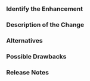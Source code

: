 <!-- Use a clear and descriptive title for the issue to identify the problem.
-->

### Identify the Enhancement
<!--
Link to the issue that your change relates to.

If there is not yet an issue for your change, please open a new issue and
then link to that issue in your pull request.
-->

### Description of the Change
<!--
We must be able to understand your change from this description. If we can't
get a good idea of what the code will be doing from the description here, the
pull request may be closed.
-->

### Alternatives
<!--
Explain what other alternates were considered and why the proposed version was
selected.
-->

### Possible Drawbacks
<!--
What are the possible side effects or negative impacts of the code change?
-->

### Release Notes
<!--
Please describe the changes in a single line that explains this enhancement in
terms that a user can understand. This text will be used in Perke's release
notes.

If this change is not user-facing or notable enough to be included in
release notes you may use the strings "Not applicable" or "N/A" here.

Examples:
- The GitHub package now allows you to add co-authors to commits.
- Fixed an issue with TextRank.
-->
